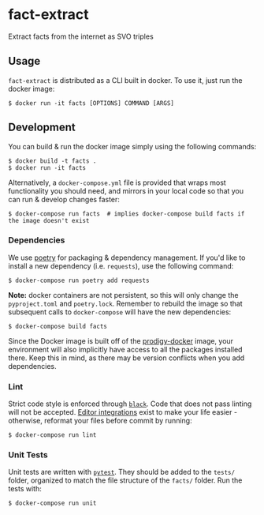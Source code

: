 # fact-extract
Extract facts from the internet as SVO triples


## Usage
`fact-extract` is distributed as a CLI built in docker. To use it, just run the docker image:

```shell
$ docker run -it facts [OPTIONS] COMMAND [ARGS]
```


## Development
You can build & run the docker image simply using the following commands:

```shell
$ docker build -t facts .
$ docker run -it facts
```

Alternatively, a `docker-compose.yml` file is provided that wraps most functionality you should need,
and mirrors in your local code so that you can run & develop changes faster:

```shell
$ docker-compose run facts  # implies docker-compose build facts if the image doesn't exist
```

### Dependencies
We use [poetry](https://poetry.eustace.io/) for packaging & dependency management. If you'd like to 
install a new dependency (i.e. `requests`), use the following command:

```shell
$ docker-compose run poetry add requests
```

**Note:** docker containers are not persistent, so this will only change the `pyproject.toml` and `poetry.lock`.
Remember to rebuild the image so that subsequent calls to `docker-compose` will have the new dependencies:
```shell
$ docker-compose build facts
```

Since the Docker image is built off of the [prodigy-docker](https://github.com/fintechstudios/prodigy-docker) image, your
environment will also implicitly have access to all the packages installed there. Keep this in mind, as there may be
version conflicts when you add dependencies.


### Lint
Strict code style is enforced through [`black`](https://github.com/psf/black). Code that does
not pass linting will not be accepted. [Editor integrations](https://black.readthedocs.io/en/stable/editor_integration.html)
exist to make your life easier - otherwise, reformat your files before commit by running:

```shell
$ docker-compose run lint
```

### Unit Tests
Unit tests are written with [`pytest`](https://github.com/pytest-dev/pytest). They should be added
to the `tests/` folder, organized to match the file structure of the `facts/` folder. Run
the tests with:

```shell
$ docker-compose run unit
```

